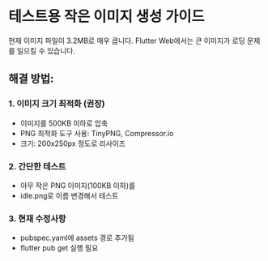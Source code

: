 # 테스트용 작은 이미지 생성 가이드

현재 이미지 파일이 3.2MB로 매우 큽니다. 
Flutter Web에서는 큰 이미지가 로딩 문제를 일으킬 수 있습니다.

## 해결 방법:

### 1. 이미지 크기 최적화 (권장)
- 이미지를 500KB 이하로 압축
- PNG 최적화 도구 사용: TinyPNG, Compressor.io
- 크기: 200x250px 정도로 리사이즈

### 2. 간단한 테스트
- 아무 작은 PNG 이미지(100KB 이하)를 
- idle.png로 이름 변경해서 테스트

### 3. 현재 수정사항
- pubspec.yaml에 assets 경로 추가됨
- flutter pub get 실행 필요
